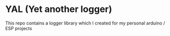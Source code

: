 # YAL (Yet another logger)

This repo contains a logger library which I created for my personal arduino / ESP projects
